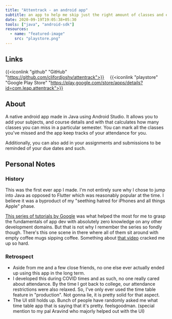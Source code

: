 ```yaml
---
title: "Attentrack - an android app"
subtitle: an app to help me skip just the right amount of classes and ensure 80% attendance.
date: 2020-09-19T19:05:38+05:30
tools: ["java", "android-sdk"]
resources:
  - name: "featured-image"
    src: "playstore.png"
---
```


## Links

{{<iconlink "github" "GitHub" "https://github.com/clifordjoshy/attentrack">}}&emsp;
{{<iconlink "playstore" "Google Play Store" "https://play.google.com/store/apps/details?id=com.leap.attentrack">}}

## About

A native android app made in Java using Android Studio. It allows you to add your subjects, and course details and with that calculates how many classes you can miss in a particular semester. You can mark all the classes you've missed and the app keep tracks of your attendance for you.

Additionally, you can also add in your assignments and submissions to be reminded of your due dates and such.

## Personal Notes

### History

This was the first ever app I made. I'm not entirely sure why I chose to jump into Java as opposed to Flutter which was reasonably popular at the time. I believe it was a byproduct of my "seething hatred for iPhones and all things Apple" phase.

[This series of tutorials by Google](https://www.youtube.com/watch?v=xNPkXGdVw7E) was what helped the most for me to grasp the fundamentals of app dev with absolutely zero knowledge on any other development domains. But that is not why I remember the series so fondly though. There's this one scene in there where all of them sit around with empty coffee mugs sipping coffee. Something about [that video](https://youtu.be/KF8L8XaRPbQ?t=27) cracked me up so hard.

### Retrospect

- Aside from me and a few close friends, no one else ever actually ended up using this app in the long term.
- I developed this during COVID times and as such, no one really cared about attendance. By the time I got back to college, our attendance restrictions were also relaxed. So, I've only ever used the time table feature in "production". Not gonna lie, it is pretty solid for that aspect.
- The UI still holds up. Bunch of people have randomly asked me what time table app that is saying that it's pretty. feelsgoodman. (special mention to my pal Aravind who majorly helped out with the UI)
